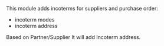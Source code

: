 This module adds incoterms for suppliers and purchase order:

- incoterm modes
- incoterm address

Based on Partner/Supplier It will add Incoterm address.
